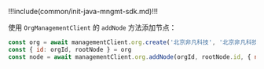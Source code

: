 !!!include(common/init-java-mngmt-sdk.md)!!!

使用 `OrgManagementClient` 的 `addNode` 方法添加节点：

```javascript
const org = await managementClient.org.create('北京非凡科技', '北京非凡科技有限公司', 'feifan');
const { id: orgId, rootNode } = org
const node = await managementClient.org.addNode(orgId, rootNode.id, { name: '运营部门' })
```

